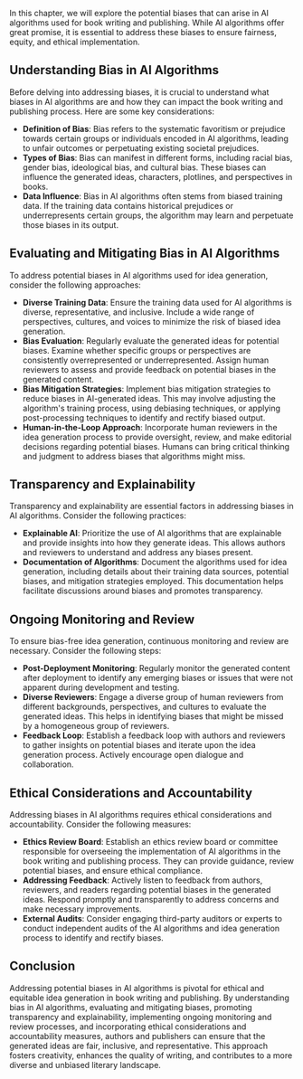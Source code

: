 

In this chapter, we will explore the potential biases that can arise in AI algorithms used for book writing and publishing. While AI algorithms offer great promise, it is essential to address these biases to ensure fairness, equity, and ethical implementation.

Understanding Bias in AI Algorithms
-----------------------------------

Before delving into addressing biases, it is crucial to understand what biases in AI algorithms are and how they can impact the book writing and publishing process. Here are some key considerations:

* **Definition of Bias**: Bias refers to the systematic favoritism or prejudice towards certain groups or individuals encoded in AI algorithms, leading to unfair outcomes or perpetuating existing societal prejudices.
* **Types of Bias**: Bias can manifest in different forms, including racial bias, gender bias, ideological bias, and cultural bias. These biases can influence the generated ideas, characters, plotlines, and perspectives in books.
* **Data Influence**: Bias in AI algorithms often stems from biased training data. If the training data contains historical prejudices or underrepresents certain groups, the algorithm may learn and perpetuate those biases in its output.

Evaluating and Mitigating Bias in AI Algorithms
-----------------------------------------------

To address potential biases in AI algorithms used for idea generation, consider the following approaches:

* **Diverse Training Data**: Ensure the training data used for AI algorithms is diverse, representative, and inclusive. Include a wide range of perspectives, cultures, and voices to minimize the risk of biased idea generation.
* **Bias Evaluation**: Regularly evaluate the generated ideas for potential biases. Examine whether specific groups or perspectives are consistently overrepresented or underrepresented. Assign human reviewers to assess and provide feedback on potential biases in the generated content.
* **Bias Mitigation Strategies**: Implement bias mitigation strategies to reduce biases in AI-generated ideas. This may involve adjusting the algorithm's training process, using debiasing techniques, or applying post-processing techniques to identify and rectify biased output.
* **Human-in-the-Loop Approach**: Incorporate human reviewers in the idea generation process to provide oversight, review, and make editorial decisions regarding potential biases. Humans can bring critical thinking and judgment to address biases that algorithms might miss.

Transparency and Explainability
-------------------------------

Transparency and explainability are essential factors in addressing biases in AI algorithms. Consider the following practices:

* **Explainable AI**: Prioritize the use of AI algorithms that are explainable and provide insights into how they generate ideas. This allows authors and reviewers to understand and address any biases present.
* **Documentation of Algorithms**: Document the algorithms used for idea generation, including details about their training data sources, potential biases, and mitigation strategies employed. This documentation helps facilitate discussions around biases and promotes transparency.

Ongoing Monitoring and Review
-----------------------------

To ensure bias-free idea generation, continuous monitoring and review are necessary. Consider the following steps:

* **Post-Deployment Monitoring**: Regularly monitor the generated content after deployment to identify any emerging biases or issues that were not apparent during development and testing.
* **Diverse Reviewers**: Engage a diverse group of human reviewers from different backgrounds, perspectives, and cultures to evaluate the generated ideas. This helps in identifying biases that might be missed by a homogeneous group of reviewers.
* **Feedback Loop**: Establish a feedback loop with authors and reviewers to gather insights on potential biases and iterate upon the idea generation process. Actively encourage open dialogue and collaboration.

Ethical Considerations and Accountability
-----------------------------------------

Addressing biases in AI algorithms requires ethical considerations and accountability. Consider the following measures:

* **Ethics Review Board**: Establish an ethics review board or committee responsible for overseeing the implementation of AI algorithms in the book writing and publishing process. They can provide guidance, review potential biases, and ensure ethical compliance.
* **Addressing Feedback**: Actively listen to feedback from authors, reviewers, and readers regarding potential biases in the generated ideas. Respond promptly and transparently to address concerns and make necessary improvements.
* **External Audits**: Consider engaging third-party auditors or experts to conduct independent audits of the AI algorithms and idea generation process to identify and rectify biases.

Conclusion
----------

Addressing potential biases in AI algorithms is pivotal for ethical and equitable idea generation in book writing and publishing. By understanding bias in AI algorithms, evaluating and mitigating biases, promoting transparency and explainability, implementing ongoing monitoring and review processes, and incorporating ethical considerations and accountability measures, authors and publishers can ensure that the generated ideas are fair, inclusive, and representative. This approach fosters creativity, enhances the quality of writing, and contributes to a more diverse and unbiased literary landscape.
